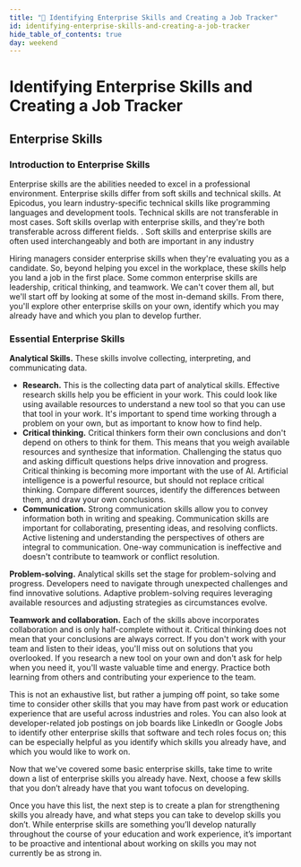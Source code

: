 ```yaml
---
title: "📓 Identifying Enterprise Skills and Creating a Job Tracker"
id: identifying-enterprise-skills-and-creating-a-job-tracker
hide_table_of_contents: true
day: weekend
---
```


# Identifying Enterprise Skills and Creating a Job Tracker

## Enterprise Skills


### Introduction to Enterprise Skills
Enterprise skills are the abilities needed to excel in a professional environment. Enterprise skills differ from soft skills and technical skills. At Epicodus, you learn industry-specific technical skills like programming languages and development tools. Technical skills are not transferable in most cases. Soft skills overlap with enterprise skills, and they're both transferable across different fields. . Soft skills and enterprise skills are often used interchangeably and both are important in any industry 

Hiring managers consider enterprise skills when they're evaluating you as a candidate. So, beyond helping you excel in the workplace, these skills help you land a job in the first place. Some common enterprise skills are leadership, critical thinking, and teamwork. We can't cover them all, but we'll start off by looking at some of the most in-demand skills. From there, you'll explore other enterprise skills on your own, identify which you may already have and which you plan to develop further.

### Essential Enterprise Skills

**Analytical Skills.** These skills involve collecting, interpreting, and communicating data.

* **Research.** This is the collecting data part of analytical skills. Effective research skills help you be efficient in your work. This could look like using available resources to understand a new tool so that you can use that tool in your work. It's important to spend time working through a problem on your own, but as important to know how to find help.
* **Critical thinking.** Critical thinkers form their own conclusions and don't depend on others to think for them. This means that you weigh available resources and synthesize that information. Challenging the status quo and asking difficult questions helps drive innovation and progress. Critical thinking is becoming more important with the use of AI. Artificial intelligence is a powerful resource, but should not replace critical thinking. Compare different sources, identify the differences between them, and draw your own conclusions.
* **Communication.** Strong communication skills allow you to convey information both in writing and speaking. Communication skills are important for collaborating, presenting ideas, and resolving conflicts. Active listening and understanding the perspectives of others are integral to communication. One-way communication is ineffective and doesn't contribute to teamwork or conflict resolution. 

**Problem-solving.** Analytical skills set the stage for problem-solving and progress. Developers need to navigate through unexpected challenges and find innovative solutions. Adaptive problem-solving requires leveraging available resources and adjusting strategies as circumstances evolve.

**Teamwork and collaboration.** Each of the skills above incorporates collaboration and is only half-complete without it. Critical thinking does not mean that your conclusions are always correct. If you don't work with your team and listen to their ideas, you'll miss out on solutions that you overlooked. If you research a new tool on your own and don't ask for help when you need it, you'll waste valuable time and energy. Practice both learning from others and contributing your experience to the team. 

This is not an exhaustive list, but rather a jumping off point, so take some time to consider other skills that you may have from past work or education experience that are useful across industries and roles. You can also look at developer-related job postings on job boards like LinkedIn or Google Jobs to identify other enterprise skills that software and tech roles focus on; this can be especially helpful as you identify which skills you already have, and which you would like to work on. 

Now that we've covered some basic enterprise skills, take time to write down a list of enterprise skills you already have.  Next, choose a few skills that you don’t already have that you want tofocus on developing. 

Once you have this list, the next step is to create a plan for strengthening skills you already have, and what steps you can take to develop skills you don’t. While enterprise skills are something you’ll develop naturally throughout the course of your education and work experience, it’s important to be proactive and intentional about working on skills you may not currently be as strong in. 
